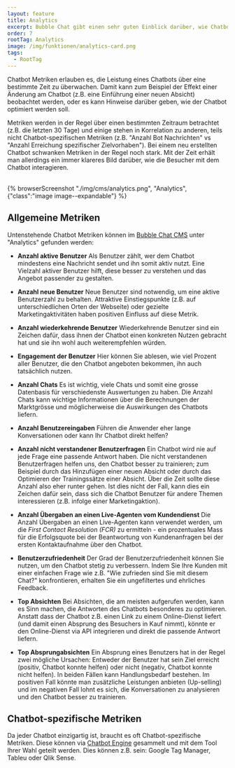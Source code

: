 ```yaml
---
layout: feature
title: Analytics
excerpt: Bubble Chat gibt einen sehr guten Einblick darüber, wie Chatbots von den Anwendern benutzt werden. Mit diesen Informationen und einigen Chatbot-KPIs können die richtigen Entscheidungen zum Verbessern der Kundenerfahrung getroffen werden.
order: 7
rootTag: Analytics
image: /img/funktionen/analytics-card.png
tags:
  - RootTag
---
```


Chatbot Metriken erlauben es, die Leistung eines Chatbots über eine bestimmte Zeit zu überwachen. Damit kann zum Beispiel der Effekt einer Änderung am Chatbot (z.B. eine Einführung einer neuen Absicht) beobachtet werden, oder es kann Hinweise darüber geben, wie der Chatbot optimiert werden soll.

Metriken werden in der Regel über einen bestimmten Zeitraum betrachtet (z.B. die letzten 30 Tage) und einige stehen in Korrelation zu anderen, teils nicht Chatbot-spezifischen Metriken (z.B. "Anzahl Bot Nachrichten" vs "Anzahl Erreichung spezifischer Zielvorhaben"). Bei einem neu erstellten Chatbot schwanken Metriken in der Regel noch stark. Mit der Zeit erhält man allerdings ein immer klareres Bild darüber, wie die Besucher mit dem Chatbot interagieren.

<br>
{% browserScreenshot "./img/cms/analytics.png", "Analytics", {"class":"image image--expandable"} %}
<br>

## Allgemeine Metriken

Untenstehende Chatbot Metriken können im [Bubble Chat CMS](/funktionen/cms) unter "Analytics" gefunden werden:

- **Anzahl aktive Benutzer**
  Als Benutzer zählt, wer dem Chatbot mindestens eine Nachricht sendet und ihn somit aktiv nutzt. Eine Vielzahl aktiver Benutzer hilft, diese besser zu verstehen und das Angebot passender zu gestalten.

- **Anzahl neue Benutzer**
  Neue Benutzer sind notwendig, um eine aktive Benutzerzahl zu behalten. Attraktive Einstiegspunkte (z.B. auf unterschiedlichen Orten der Webseite) oder gezielte Marketingaktivitäten haben positiven Einfluss auf diese Metrik.

- **Anzahl wiederkehrende Benutzer**
  Wiederkehrende Benutzer sind ein Zeichen dafür, dass ihnen der Chatbot einen konkreten Nutzen gebracht hat und sie ihn wohl auch weiterempfehlen würden.

- **Engagement der Benutzer**
  Hier können Sie ablesen, wie viel Prozent aller Benutzer, die den Chatbot angeboten bekommen, ihn auch tatsächlich nutzen.

- **Anzahl Chats**
  Es ist wichtig, viele Chats und somit eine grosse Datenbasis für verschiedenste Auswertungen zu haben. Die Anzahl Chats kann wichtige Informationen über die Berechnungen der Marktgrösse und möglicherweise die Auswirkungen des Chatbots liefern.

- **Anzahl Benutzereingaben**
  Führen die Anwender eher lange Konversationen oder kann Ihr Chatbot direkt helfen?

- **Anzahl nicht verstandener Benutzerfragen**
  Ein Chatbot wird nie auf jede Frage eine passende Antwort haben. Die nicht verstandenen Benutzerfragen helfen uns, den Chatbot besser zu trainieren; zum Beispiel durch das Hinzufügen einer neuen Absicht oder durch das Optimieren der Trainingssätze einer Absicht. Über die Zeit sollte diese Anzahl also eher runter gehen. Ist dies nicht der Fall, kann dies ein Zeichen dafür sein, dass sich die Chatbot Benutzer für andere Themen interessieren (z.B. infolge einer Marketingaktion).

- **Anzahl Übergaben an einen Live-Agenten vom Kundendienst**
  Die Anzahl Übergaben an einen Live-Agenten kann verwendet werden, um die _First Contact Resolution (FCR)_ zu ermitteln - ein prozentuales Mass für die Erfolgsquote bei der Beantwortung von Kundenanfragen bei der ersten Kontaktaufnahme über den Chatbot.

- **Benutzerzufriedenheit**
  Der Grad der Benutzerzufriedenheit können Sie nutzen, um den Chatbot stetig zu verbessern. Indem Sie Ihre Kunden mit einer einfachen Frage wie z.B. "Wie zufrieden sind Sie mit diesem Chat?" konfrontieren, erhalten Sie ein ungefiltertes und ehrliches Feedback.

- **Top Absichten**
  Bei Absichten, die am meisten aufgerufen werden, kann es Sinn machen, die Antworten des Chatbots besonderes zu optimieren. Anstatt dass der Chatbot z.B. einen Link zu einem Online-Dienst liefert (und damit einen Absprung des Besuchers in Kauf nimmt), könnte er den Online-Dienst via API integrieren und direkt die passende Antwort liefern.

- **Top Absprungabsichten**
  Ein Absprung eines Benutzers hat in der Regel zwei mögliche Ursachen: Entweder der Benutzer hat sein Ziel erreicht (positiv, Chatbot konnte helfen) oder nicht (negativ, Chatbot konnte nicht helfen). In beiden Fällen kann Handlungsbedarf bestehen. Im positiven Fall könnte man zusätzliche Leistungen anbieten (Up-selling) und im negativen Fall lohnt es sich, die Konversationen zu analysieren und den Chatbot besser zu trainieren.

## Chatbot-spezifische Metriken

Da jeder Chatbot einzigartig ist, braucht es oft Chatbot-spezifische Metriken. Diese können via [Chatbot Engine](/funktionen/chatbot-engine) gesammelt und mit dem Tool Ihrer Wahl geteilt werden. Dies können z.B. sein: Google Tag Manager, Tableu oder Qlik Sense.
